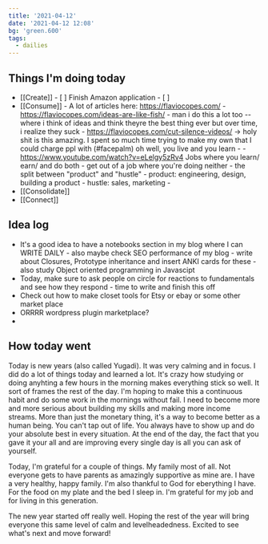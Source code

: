 ```yaml
---
title: '2021-04-12'
date: '2021-04-12 12:08'
bg: 'green.600'
tags:
  - dailies
---
```


## Things I'm doing today

- [[Create]] - [ ] Finish Amazon application - [ ]
- [[Consume]] - A lot of articles here: https://flaviocopes.com/ - https://flaviocopes.com/ideas-are-like-fish/ - man i do this a lot too -- where i think of ideas and think theyre the best thing ever but over time, i realize they suck - https://flaviocopes.com/cut-silence-videos/ -> holy shit is this amazing. I spent so much time trying to make my own that I could charge ppl with (#facepalm) oh well, you live and you learn - - https://www.youtube.com/watch?v=eLelgy5zRv4 Jobs where you learn/ earn/ and do both - get out of a job where you're doing neither - the split between "product" and "hustle" - product: engineering, design, building a product - hustle: sales, marketing -
- [[Consolidate]]
- [[Connect]]

## Idea log

- It's a good idea to have a notebooks section in my blog where I can WRITE DAILY - also maybe check SEO performance of my blog - write about Closures, Prototype inheritance and insert ANKI cards for these - also study Object oriented programming in Javascipt
- Today, make sure to ask people on circle for reactions to fundamentals and see how they respond - time to write and finish this off
- Check out how to make closet tools for Etsy or ebay or some other market place
- ORRRR wordpress plugin marketplace?
-

## How today went

Today is new years (also called Yugadi). It was very calming and in focus. I did do a lot of things today and learned a lot. It's crazy how studying or doing anyhting a few hours in the morning makes everything stick so well. It sort of frames the rest of the day. I'm hoping to make this a continuous habit and do some work in the mornings without fail. I need to become more and more serious about building my skills and making more income streams. More than just the monetary thing, it's a way to become better as a human being. You can't tap out of life. You always have to show up and do your absolute best in every situation. At the end of the day, the fact that you gave it your all and are improving every single day is all you can ask of yourself.

Today, I'm grateful for a couple of things. My family most of all. Not everyone gets to have parents as amazingly supportive as mine are. I have a very healthy, happy family. I'm also thankful to God for eberything I have. For the food on my plate and the bed I sleep in. I'm grateful for my job and for living in this generation.

The new year started off really well. Hoping the rest of the year will bring everyone this same level of calm and levelheadedness. Excited to see what's next and move forward!
